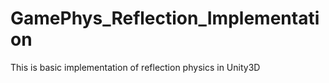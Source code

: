 # GamePhys_Reflection_Implementation
This is basic implementation of  reflection physics in Unity3D
